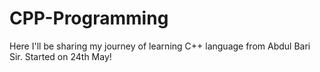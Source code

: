 # CPP-Programming
Here I'll be sharing my journey of learning C++ language from Abdul Bari Sir. Started on 24th May! 
